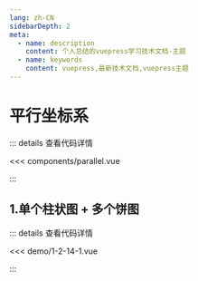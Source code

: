 ```yaml
---
lang: zh-CN
sidebarDepth: 2
meta:
  - name: description
    content: 个人总结的vuepress学习技术文档-主题
  - name: keywords
    content: vuepress,最新技术文档,vuepress主题
---
```


# 平行坐标系

::: details 查看代码详情

<<< components/parallel.vue

:::

## 1.单个柱状图 + 多个饼图

  <Container url="https://zhoubichuan.com/resume/?1-2-14-1.vue" />

::: details 查看代码详情

<<< demo/1-2-14-1.vue

:::
